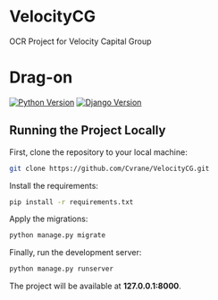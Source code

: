 # VelocityCG
OCR Project for Velocity Capital Group 

# Drag-on

[![Python Version](https://img.shields.io/badge/python-3.7-brightgreen.svg)](https://python.org)
[![Django Version](https://img.shields.io/badge/django-2.1-brightgreen.svg)](https://djangoproject.com)




## Running the Project Locally

First, clone the repository to your local machine:

```bash
git clone https://github.com/Cvrane/VelocityCG.git
```

Install the requirements:

```bash
pip install -r requirements.txt
```

Apply the migrations:

```bash
python manage.py migrate
```

Finally, run the development server:

```bash
python manage.py runserver
```

The project will be available at **127.0.0.1:8000**.
